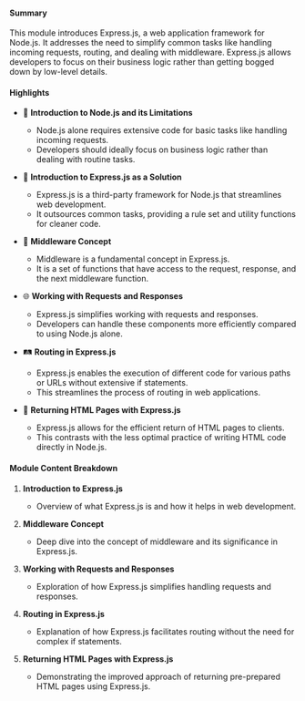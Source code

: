#### Summary

This module introduces Express.js, a web application framework for Node.js. It addresses the need to simplify common tasks like handling incoming requests, routing, and dealing with middleware. Express.js allows developers to focus on their business logic rather than getting bogged down by low-level details.

#### Highlights

- 🚀 **Introduction to Node.js and its Limitations**

  - Node.js alone requires extensive code for basic tasks like handling incoming requests.
  - Developers should ideally focus on business logic rather than dealing with routine tasks.

- 🔄 **Introduction to Express.js as a Solution**

  - Express.js is a third-party framework for Node.js that streamlines web development.
  - It outsources common tasks, providing a rule set and utility functions for cleaner code.

- 🤖 **Middleware Concept**
  - Middleware is a fundamental concept in Express.js.
  - It is a set of functions that have access to the request, response, and the next middleware function.
- 🌐 **Working with Requests and Responses**

  - Express.js simplifies working with requests and responses.
  - Developers can handle these components more efficiently compared to using Node.js alone.

- 🛤️ **Routing in Express.js**

  - Express.js enables the execution of different code for various paths or URLs without extensive if statements.
  - This streamlines the process of routing in web applications.

- 📄 **Returning HTML Pages with Express.js**
  - Express.js allows for the efficient return of HTML pages to clients.
  - This contrasts with the less optimal practice of writing HTML code directly in Node.js.

#### Module Content Breakdown

1. **Introduction to Express.js**

   - Overview of what Express.js is and how it helps in web development.

2. **Middleware Concept**

   - Deep dive into the concept of middleware and its significance in Express.js.

3. **Working with Requests and Responses**

   - Exploration of how Express.js simplifies handling requests and responses.

4. **Routing in Express.js**

   - Explanation of how Express.js facilitates routing without the need for complex if statements.

5. **Returning HTML Pages with Express.js**
   - Demonstrating the improved approach of returning pre-prepared HTML pages using Express.js.
